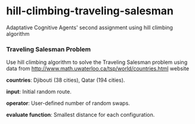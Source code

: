 # hill-climbing-traveling-salesman

Adaptative Cognitive Agents' second assignment using hill climbing algorithm

<h3>Traveling Salesman Problem</h3>

Use hill climbing algorithm to solve the Traveling Salesman problem using data from http://www.math.uwaterloo.ca/tsp/world/countries.html website

**countries**: Djibouti (38 cities), Qatar (194 cities).

**input**: Initial random route.

**operator**: User-defined number of random swaps.

**evaluate function**: Smallest distance for each configuration.
